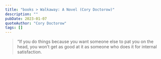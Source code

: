 ```yaml
---
title: "books > Walkaway: A Novel (Cory Doctorow)"
description: ""
pubDate: 2023-01-07
quoteAuthor: "Cory Doctorow"
tags: []
---
```


> “If you do things because you want someone else to pat you on the head, you won’t get as good at it as someone who does it for internal satisfaction.